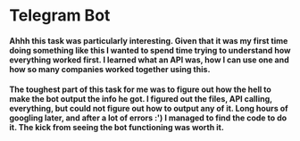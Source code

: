 # Telegram Bot
#### Ahhh this task was particularly interesting. Given that it was my first time doing something like this I wanted to spend time trying to understand how everything worked first. I learned what an API was, how I can use one and how so many companies worked together using this. 
#### The toughest part of this task for me was to figure out how the hell to make the bot output the info he got. I figured out the files, API calling, everything, but could not figure out how to output any of it. Long hours of googling later, and after a lot of errors :') I managed to find the code to do it. The kick from seeing the bot functioning was worth it. 
